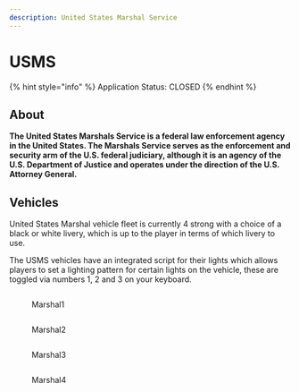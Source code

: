 ```yaml
---
description: United States Marshal Service
---
```


# USMS

{% hint style="info" %}
Application Status: CLOSED
{% endhint %}

## About

**The United States Marshals Service is a federal law enforcement agency in the United States. The Marshals Service serves as the enforcement and security arm of the U.S. federal judiciary, although it is an agency of the U.S. Department of Justice and operates under the direction of the U.S. Attorney General.**

## Vehicles

United States Marshal vehicle fleet is currently 4 strong with a choice of a black or white livery, which is up to the player in terms of which livery to use.

The USMS vehicles have an integrated script for their lights which allows players to set a lighting pattern for certain lights on the vehicle, these are toggled via numbers 1, 2 and 3 on your keyboard.

<div>

<figure><img src="../../../../../.gitbook/assets/marshal1.PNG" alt=""><figcaption><p>Marshal1</p></figcaption></figure>

 

<figure><img src="../../../../../.gitbook/assets/marshal2.PNG" alt=""><figcaption><p>Marshal2</p></figcaption></figure>

 

<figure><img src="../../../../../.gitbook/assets/marshal3.PNG" alt=""><figcaption><p>Marshal3</p></figcaption></figure>

 

<figure><img src="../../../../../.gitbook/assets/marshal4.PNG" alt=""><figcaption><p>Marshal4</p></figcaption></figure>

</div>
